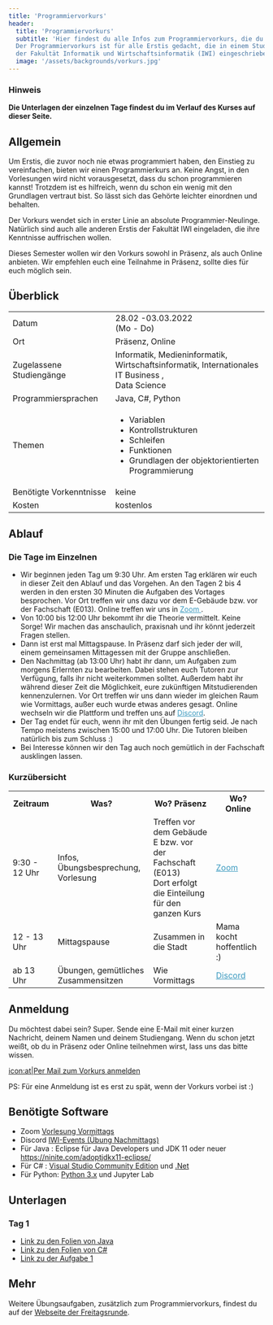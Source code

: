 ```yaml
---
title: 'Programmiervorkurs'
header:
  title: 'Programmiervorkurs'
  subtitle: 'Hier findest du alle Infos zum Programmiervorkurs, die du brauchst.
  Der Programmiervorkurs ist für alle Erstis gedacht, die in einem Studiengang
  der Fakultät Informatik und Wirtschaftsinformatik (IWI) eingeschrieben sind.'
  image: '/assets/backgrounds/vorkurs.jpg'
---
```


### Hinweis

**Die Unterlagen der einzelnen Tage findest du im Verlauf des Kurses auf dieser Seite.**

## Allgemein

Um Erstis, die zuvor noch nie etwas programmiert haben, den Einstieg zu vereinfachen, bieten wir einen Programmierkurs an. Keine Angst, in den Vorlesungen wird nicht vorausgesetzt, dass du schon programmieren kannst! Trotzdem ist es hilfreich, wenn du schon ein wenig mit den Grundlagen vertraut bist. So lässt sich das Gehörte leichter einordnen und behalten.

Der Vorkurs wendet sich in erster Linie an absolute Programmier-Neulinge. Natürlich sind auch alle anderen Erstis der Fakultät IWI eingeladen, die ihre Kenntnisse auffrischen wollen.

Dieses Semester wollen wir den Vorkurs <span class="vorkurs_praesenz vorkurs_online">sowohl</span>
<span class="vorkurs_praesenz">in Präsenz</span><span class="vorkurs_praesenz vorkurs_online">, als auch </span>
<span class="vorkurs_online">Online</span> anbieten.
<span class="vorkurs_praesenz vorkurs_online">Wir empfehlen euch eine Teilnahme in Präsenz, sollte dies für euch möglich sein.</span>

## Überblick

<div class="table-responsive">
    <table class="table-vertical">
        <tr>
            <td>Datum</td>
            <td>28.02 -03.03.2022<br />(Mo - Do)</td>
        </tr>
        <tr>
            <td>Ort</td>
            <td><span class="vorkurs_praesenz">Präsenz</span><span class="vorkurs_praesenz vorkurs_online">, </span>
              <span class="vorkurs_online">Online</span></td>
        </tr>
        <tr>
            <td>Zugelassene Studiengänge</td>
            <td>Informatik, Medieninformatik, <br>Wirtschaftsinformatik, Internationales IT Business
              <span class="vorkurs_ws">, <br>Data Science</span></td>
        </tr>
        <tr>
            <td>Programmiersprachen</td>
            <td>Java, C#<span class="vorkurs_ws">, Python</span></td>
        </tr>
        <tr>
            <td>Themen</td>
            <td>
                <ul>
                    <li>Variablen</li>
                    <li>Kontrollstrukturen</li>
                    <li>Schleifen</li>
                    <li>Funktionen</li>
                    <li>Grundlagen der objektorientierten Programmierung</li>
                </ul>
            </td>
        </tr>
        <tr>
            <td>Benötigte Vorkenntnisse</td>
            <td>keine</td>
        </tr>
        <tr>
            <td>Kosten</td>
            <td>kostenlos</td>
        </tr>
    </table>
</div>

## Ablauf

### Die Tage im Einzelnen

<!--
* Von 9:30 bis 12:00 Uhr treffen wir uns im [BBB-Raum]()(Link folgt).
* Am Nachmittag treffen wir uns in [Discord]()(Link folgt).
-->
* Wir beginnen jeden Tag um 9:30 Uhr. Am ersten Tag erklären wir euch in dieser Zeit den Ablauf und das Vorgehen.
An den Tagen 2 bis 4 werden in den ersten 30 Minuten die Aufgaben des Vortages besprochen.
<span class="vorkurs_praesenz">Vor Ort treffen wir uns dazu vor dem E-Gebäude bzw. vor der Fachschaft (E013). </span>
<span class="vorkurs_online">Online treffen wir uns in
<a href="https://h-ka-de.zoom.us/j/99053467102?pwd=eFhtbXRaOHUwME81SmxPeHZlSnZEUT09"
style="color: #3999bf; text-decoration: underline;">Zoom  </a>.</span>
* Von 10:00 bis 12:00 Uhr bekommt ihr die Theorie vermittelt. Keine Sorge!
Wir machen das anschaulich, praxisnah und ihr könnt jederzeit Fragen stellen.
* Dann ist erst mal Mittagspause. <span class="vorkurs_praesenz">In Präsenz darf sich jeder der will, einem
gemeinsamen Mittagessen mit der Gruppe anschließen.</span>
* Den Nachmittag (ab 13:00 Uhr) habt ihr dann, um Aufgaben zum morgens Erlernten zu bearbeiten.
  Dabei stehen euch Tutoren zur Verfügung, falls ihr nicht weiterkommen solltet.
  Außerdem habt ihr während dieser Zeit die Möglichkeit, eure zukünftigen Mitstudierenden kennenzulernen.
  <span class="vorkurs_praesenz">Vor Ort treffen wir uns dann wieder im gleichen Raum wie Vormittags,
  außer euch wurde etwas anderes gesagt.</span>
  <span class="vorkurs_online">Online wechseln wir die Plattform und treffen uns 
  auf <a href="https://discord.gg/NJKM4yFUmg" style="color: #3999bf; text-decoration: underline;">Discord</a>.</span>
* Der Tag endet für euch, wenn ihr mit den Übungen fertig seid. Je nach Tempo meistens zwischen 15:00 und 17:00 Uhr. 
  Die Tutoren bleiben natürlich bis zum Schluss :)
* Bei Interesse können wir den Tag auch noch gemütlich <span class="vorkurs_praesenz">in der Fachschaft </span>ausklingen lassen.

### Kurzübersicht

<div class="table-responsive">
    <table>
        <tr>
            <th>Zeitraum</th>
            <th>Was?</th>
            <th class="vorkurs_praesenz">Wo? Präsenz</th>
            <th class="vorkurs_online">Wo? Online</th>
        </tr>
        <tr>
            <td>9:30 - 12 Uhr</td>
            <td>Infos, Übungsbesprechung, Vorlesung</td>
            <td class="vorkurs_praesenz">Treffen vor dem Gebäude E bzw. vor der Fachschaft (E013)
            <br> Dort erfolgt die Einteilung für den ganzen Kurs</td>
            <td class="vorkurs_online"><a href="https://h-ka-de.zoom.us/j/99053467102?pwd=eFhtbXRaOHUwME81SmxPeHZlSnZEUT09"
            style="color: #3999bf; text-decoration: underline;">Zoom</a></td>
        </tr>
        <tr>
            <td>12 - 13 Uhr</td>
            <td>Mittagspause</td>
            <td class="vorkurs_praesenz">Zusammen in die Stadt</td>
            <td class="vorkurs_online">Mama kocht hoffentlich :)</td>
        </tr>  
        <tr>
            <td>ab 13 Uhr</td>
            <td>Übungen, gemütliches Zusammensitzen</td>
            <td class="vorkurs_praesenz">Wie Vormittags</td>
            <td class="vorkurs_online"><a href="https://discord.gg/NJKM4yFUmg"
            style="color: #3999bf; text-decoration: underline;">Discord</a></td>
        </tr>
    </table>
</div>


## Anmeldung

Du möchtest dabei sein? Super. Sende eine E-Mail mit einer kurzen Nachricht, deinem Namen und deinem Studiengang. <span class="vorkurs_praesenz vorkurs_online">Wenn du schon jetzt weißt, ob du in Präsenz oder Online teilnehmen wirst, lass uns das bitte wissen.</span>

[icon:at|Per Mail zum Vorkurs anmelden](/scripts/email.php?address=vorkurs)

PS: Für eine Anmeldung ist es erst zu spät, wenn der Vorkurs vorbei ist :)

## Benötigte Software
* Zoom [Vorlesung Vormittags](https://h-ka-de.zoom.us/j/99053467102?pwd=eFhtbXRaOHUwME81SmxPeHZlSnZEUT09)
* Discord [IWI-Events (Übung Nachmittags)](https://discord.gg/NJKM4yFUmg)
* Für Java : Eclipse für Java Developers und JDK 11 oder neuer https://ninite.com/adoptjdkx11-eclipse/
* Für C# : [Visual Studio Community Edition](https://code.visualstudio.com/download)
  und [.Net](https://dotnet.microsoft.com/download)
* Für Python: [Python 3.x](https://www.python.org/downloads/) und Jupyter Lab

## Unterlagen
<!--
[Link zu allen Unterlagen](https://drive.google.com/drive/folders/1jatXAqQvVnvqhHfg9rfg-anj4bcZ0oyj?usp=sharing)
-->

### Tag 1

* [Link zu den Folien von Java](https://drive.google.com/file/d/1Qc9ys43Nam31q9GQcqPhy0nqgNNR6V5e/view?usp=sharing)
* [Link zu den Folien von C#](https://drive.google.com/file/d/1e1qA9-OtryB8F6HZtUQUS51bDtpFiurb/view?usp=sharing)
* [Link zu der Aufgabe 1](https://drive.google.com/file/d/1VDOpuAgcddW3C99UOqwo4iCRLdnd1_nf/view?usp=sharing)

<!-- * [Link zur Lösung der Aufgabe 1 von Java](https://drive.google.com/file/d/1An9uPjI3vGPdj1nAE3VeJ7Bipn2acBd7/view?usp=sharing)
* [Link zur Lösung der Aufgabe 1 von C#](https://drive.google.com/file/d/1XKEeUC8YogfjP19q2s0VFnaFmm3kTTZf/view?usp=sharing) -->

<!--
### Tag 2

* [Link zu den Folien von Java](https://drive.google.com/file/d/1POrQ2izPAIs1PrWlbg8Xvzh7MomiZ6ZL/view?usp=sharing)
* [Link zu den Folien von C#](https://drive.google.com/file/d/1TZX2UGi1mccVl-zdcDZv-NWK29-_rtdo/view?usp=sharing)
* [Link zu der Aufgabe 2](https://drive.google.com/file/d/15voveQRMNZSstStZmWwgx4it23MBHS0k/view?usp=sharing)
* [Link zur Lösung der Aufgabe 2 von Java](https://drive.google.com/file/d/1WZKHC8ZPvnzBeqncGbOLLRqpMdFCZCpr/view?usp=sharing)
* [Link zur Lösung der Aufgabe 2 von C#](https://drive.google.com/file/d/1l1qLhLKflr3xLa1oGGyLdoquXanI-MTx/view?usp=sharing)
-->
<!--
### Tag 3

* [Link zu den Folien von Java](https://drive.google.com/file/d/1g7aDr6dEL_iFDcS1i8ozKF490P_VV9u4/view?usp=sharing)
* [Link zu den Folien von C#](https://drive.google.com/file/d/1eKg0i5_SBlx-xfftD9JHBAM6ULo29ob3/view?usp=sharing)
* [Link zu der Aufgabe 3](https://drive.google.com/file/d/1BdojwG9BeP3KxovjCOlHSFMGoi87a0r_/view?usp=sharing)
* [Link zur Lösung der Aufgabe 3 von Java](https://drive.google.com/file/d/1mgfId5yEFI5y8Q99o52bZ2339Esqy05x/view?usp=sharing)
* [Link zur Lösung der Aufgabe 3 von C#](https://drive.google.com/file/d/1d-vJ2hOzrnDQaB5h6O5GAAs_opfY7D_I/view?usp=sharing)
-->
<!--
### Tag 4

* [Link zu den Folien von Java](https://drive.google.com/file/d/1ebmXtQpB-WqbQJKr6IyjjtDoR_t4waS2/view?usp=sharing)
* [Link zu den Folien von C#](https://drive.google.com/file/d/1BP4xdf7OklWLEQ1tatjoZMJf0MQbMzF5/view?usp=sharing)
* [Link zum Bahnautomat von Java](https://drive.google.com/file/d/1D4uWgKE2vKr8qJ82XF2HzcjBRHx94fap/view?usp=sharing)
* [Link zu der Aufgabe 4 von C#](https://drive.google.com/file/d/1bX9gkBuo3zv6aKQ1rOPsf24JXPibNvnD/view?usp=sharing)
* [Link zur Lösung der Aufgabe 4 von Java](https://drive.google.com/file/d/192AV7RWorgJrORoYYt9gVRb0rBeY8pRt/view?usp=sharing)
* [Link zur Lösung der Aufgabe 4 von C#](https://drive.google.com/file/d/1vLg6mKeXIuUeJb6diSUl49tM_6D7R5gI/view?usp=sharing)
* [Link zur Umfrage](https://forms.gle/ZN2H8sDFGdkXHE5K8)
-->

## Mehr

Weitere Übungsaufgaben, zusätzlich zum Programmiervorkurs, findest du auf der
[Webseite der Freitagsrunde](https://wiki.freitagsrunde.org/Javakurs/%C3%9Cbungsaufgaben).
